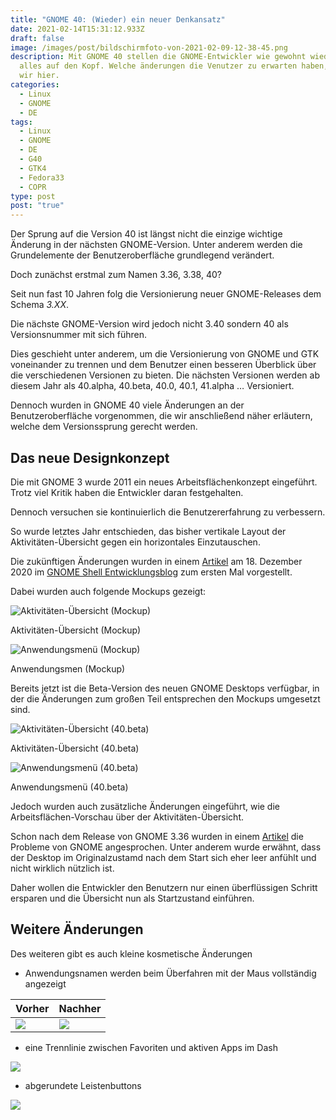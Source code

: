 ```yaml
---
title: "GNOME 40: (Wieder) ein neuer Denkansatz"
date: 2021-02-14T15:31:12.933Z
draft: false
image: /images/post/bildschirmfoto-von-2021-02-09-12-38-45.png
description: Mit GNOME 40 stellen die GNOME-Entwickler wie gewohnt wieder mal
  alles auf den Kopf. Welche änderungen die Venutzer zu erwarten haben, klären
  wir hier.
categories:
  - Linux
  - GNOME
  - DE
tags:
  - Linux
  - GNOME
  - DE
  - G40
  - GTK4
  - Fedora33
  - COPR
type: post
post: "true"
---
```

Der Sprung auf die Version 40 ist längst nicht die einzige wichtige Änderung in der nächsten GNOME-Version. Unter anderem werden die Grundelemente der Benutzeroberfläche grundlegend verändert.

Doch zunächst erstmal zum Namen 3.36, 3.38, 40?

Seit nun fast 10 Jahren folg die Versionierung neuer GNOME-Releases dem Schema *3.XX*.

Die nächste GNOME-Version wird jedoch nicht 3.40 sondern 40 als Versionsnummer mit sich führen.

Dies geschieht unter anderem, um die Versionierung von GNOME und GTK voneinander zu trennen und dem Benutzer einen besseren Überblick über die verschiedenen Versionen zu bieten. Die nächsten Versionen werden ab diesem Jahr als 40.alpha, 40.beta, 40.0, 40.1, 41.alpha … Versioniert.

Dennoch wurden in GNOME 40 viele Änderungen an der Benutzeroberfläche vorgenommen, die wir anschließend näher erläutern, welche dem Versionssprung gerecht werden.

## Das neue Designkonzept

Die mit GNOME 3 wurde 2011 ein neues Arbeitsflächenkonzept eingeführt. Trotz viel Kritik haben die Entwickler daran festgehalten.

Dennoch versuchen sie kontinuierlich die Benutzererfahrung zu verbessern.

So wurde letztes Jahr entschieden, das bisher vertikale Layout der Aktivitäten-Übersicht gegen ein horizontales Einzutauschen.

Die zukünftigen Änderungen wurden in einem [Artikel](https://blogs.gnome.org/shell-dev/2020/12/18/gnome-shell-ux-plans-for-gnome-40/) am 18. Dezember 2020 im [GNOME Shell Entwicklungsblog](https://blogs.gnome.org/shell-dev/) zum ersten Mal vorgestellt.

Dabei wurden auch folgende Mockups gezeigt:

![Aktivitäten-Übersicht (Mockup)](/images/post/pan-windowpicker-768x478.png "Aktivitäten-Übersicht (Mockup)")

Aktivitäten-Übersicht (Mockup)

![Anwendungsmenü (Mockup)](/images/post/pan-appgrid-768x478.png "Anwendungsmenü (Mockup)")

Anwendungsmen (Mockup)

Bereits jetzt ist die Beta-Version des neuen GNOME Desktops verfügbar, in der die Änderungen zum großen Teil entsprechen den Mockups umgesetzt sind.

![Aktivitäten-Übersicht (40.beta)](/images/post/bildschirmfoto-von-2021-02-13-18-06-14.png "Aktivitäten-Übersicht (40.beta)")

Aktivitäten-Übersicht (40.beta)

![Anwendungsmenü (40.beta)](/images/post/bildschirmfoto-von-2021-02-13-18-06-47.png "Anwendungsmenü (40.beta)")

Anwendungsmenü (40.beta)

Jedoch wurden auch zusätzliche Änderungen eingeführt, wie die Arbeitsflächen-Vorschau über der Aktivitäten-Übersicht.

Schon nach dem Release von GNOME 3.36 wurden in einem [Artikel](https://blogs.gnome.org/shell-dev/2020/04/15/gnome-shell-ux-plans/) die Probleme von GNOME angesprochen. Unter anderem wurde erwähnt, dass der Desktop im Originalzustamd nach dem Start sich eher leer anfühlt und nicht wirklich nützlich ist.

Daher wollen die Entwickler den Benutzern nur einen überflüssigen Schritt ersparen und die Übersicht nun als Startzustand einführen.

## Weitere Änderungen

Des weiteren gibt es auch kleine kosmetische Änderungen

* Anwendungsnamen werden beim Überfahren mit der Maus vollständig angezeigt

| Vorher                                                       | Nachher                                                      |
| ------------------------------------------------------------ | ------------------------------------------------------------ |
| ![](/images/post/bildschirmfoto-von-2021-02-13-18-07-50.png) | ![](/images/post/bildschirmfoto-von-2021-02-13-18-07-57.png) |

* eine Trennlinie zwischen Favoriten und aktiven Apps im Dash

![](/images/post/bildschirmfoto-von-2021-02-13-18-07-26.png)

* abgerundete Leistenbuttons

![](/images/post/bildschirmfoto-von-2021-02-13-20-57-16.png)